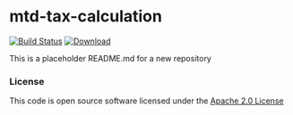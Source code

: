 # mtd-tax-calculation

[![Build Status](https://travis-ci.org/hmrc/mtd-tax-calculation.svg)](https://travis-ci.org/hmrc/mtd-tax-calculation) [ ![Download](https://api.bintray.com/packages/hmrc/releases/mtd-tax-calculation/images/download.svg) ](https://bintray.com/hmrc/releases/mtd-tax-calculation/_latestVersion)

This is a placeholder README.md for a new repository

### License

This code is open source software licensed under the [Apache 2.0 License]("http://www.apache.org/licenses/LICENSE-2.0.html")